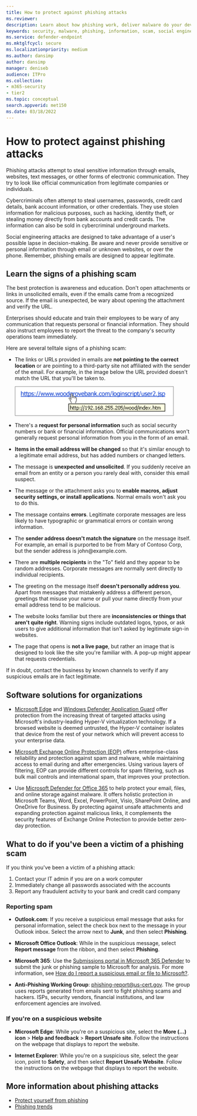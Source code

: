 ```yaml
---
title: How to protect against phishing attacks
ms.reviewer: 
description: Learn about how phishing work, deliver malware do your devices, and  what you can do to protect yourself.
keywords: security, malware, phishing, information, scam, social engineering, bait, lure, protection, trends, targeted attack
ms.service: defender-endpoint
ms.mktglfcycl: secure
ms.localizationpriority: medium
ms.author: dansimp
author: dansimp
manager: deniseb
audience: ITPro
ms.collection: 
- m365-security
- tier2
ms.topic: conceptual
search.appverid: met150
ms.date: 03/18/2022
---
```


# How to protect against phishing attacks

Phishing attacks attempt to steal sensitive information through emails, websites, text messages, or other forms of electronic communication. They try to look like official communication from legitimate companies or individuals.

Cybercriminals often attempt to steal usernames, passwords, credit card details, bank account information, or other credentials. They use stolen information for malicious purposes, such as hacking, identity theft, or stealing money directly from bank accounts and credit cards. The information can also be sold in cybercriminal underground markets.

Social engineering attacks are designed to take advantage of a user's possible lapse in decision-making. Be aware and never provide sensitive or personal information through email or unknown websites, or over the phone. Remember, phishing emails are designed to appear legitimate.

## Learn the signs of a phishing scam

The best protection is awareness and education. Don't open attachments or links in unsolicited emails, even if the emails came from a recognized source. If the email is unexpected, be wary about opening the attachment and verify the URL.

Enterprises should educate and train their employees to be wary of any communication that requests personal or financial information. They should also instruct employees to report the threat to the company's security operations team immediately.

Here are several telltale signs of a phishing scam:

- The links or URLs provided in emails are **not pointing to the correct location** or are pointing to a third-party site not affiliated with the sender of the email. For example, in the image below the URL provided doesn't match the URL that you'll be taken to.

    ![example of hovering over a url.](/defender/media/security-intelligence-images/url-hover.png)

- There's a **request for personal information** such as social security numbers or bank or financial information. Official communications won't generally request personal information from you in the form of an email.

- **Items in the email address will be changed** so that it's similar enough to a legitimate email address, but has added numbers or changed letters.

- The message is **unexpected and unsolicited**. If you suddenly receive an email from an entity or a person you rarely deal with, consider this email suspect.

- The message or the attachment asks you to **enable macros, adjust security settings, or install applications**. Normal emails won't ask you to do this.

- The message contains **errors**. Legitimate corporate messages are less likely to have typographic or grammatical errors or contain wrong information.

- The **sender address doesn't match the signature** on the message itself. For example, an email is purported to be from Mary of Contoso Corp, but the sender address is john<span></span>@example.com.

- There are **multiple recipients** in the "To" field and they appear to be random addresses. Corporate messages are normally sent directly to individual recipients.

- The greeting on the message itself **doesn't personally address you**. Apart from messages that mistakenly address a different person, greetings that misuse your name or pull your name directly from your email address tend to be malicious.

- The website looks familiar but there are **inconsistencies or things that aren't quite right**. Warning signs include outdated logos, typos, or ask users to give additional information that isn't asked by legitimate sign-in websites.

- The page that opens is **not a live page**, but rather an image that is designed to look like the site you're familiar with. A pop-up might appear that requests credentials.

If in doubt, contact the business by known channels to verify if any suspicious emails are in fact legitimate.

## Software solutions for organizations

- [Microsoft Edge](/microsoft-edge/deploy/index) and [Windows Defender Application Guard](/windows/security/threat-protection/microsoft-defender-application-guard/md-app-guard-overview) offer protection from the increasing threat of targeted attacks using Microsoft's industry-leading Hyper-V virtualization technology. If a browsed website is deemed untrusted, the Hyper-V container isolates that device from the rest of your network which will prevent access to your enterprise data.

- [Microsoft Exchange Online Protection (EOP)](https://products.office.com/exchange/exchange-email-security-spam-protection) offers enterprise-class reliability and protection against spam and malware, while maintaining access to email during and after emergencies.  Using various layers of filtering, EOP can provide different controls for spam filtering, such as bulk mail controls and international spam, that improves your protection.

- Use [Microsoft Defender for Office 365](https://products.office.com/exchange/online-email-threat-protection?ocid=cx-blog-mmpc) to help protect your email, files, and online storage against malware. It offers holistic protection in Microsoft Teams, Word, Excel, PowerPoint, Visio, SharePoint Online, and OneDrive for Business. By protecting against unsafe attachments and expanding protection against malicious links, it complements the security features of Exchange Online Protection to provide better zero-day protection.

## What to do if you've been a victim of a phishing scam

If you think you've been a victim of a phishing attack:

1. Contact your IT admin if you are on a work computer
2. Immediately change all passwords associated with the accounts
3. Report any fraudulent activity to your bank and credit card company

### Reporting spam

- **Outlook.com**: If you receive a suspicious email message that asks for personal information, select the check box next to the message in your Outlook inbox. Select the arrow next to **Junk**, and then select **Phishing**.

- **Microsoft Office Outlook**: While in the suspicious message, select **Report message** from the ribbon, and then select **Phishing**.

- **Microsoft 365**: Use the [Submissions portal in Microsoft 365 Defender](/microsoft-365/security/office-365-security//submissions-admin) to submit the junk or phishing sample to Microsoft for analysis. For more information, see [How do I report a suspicious email or file to Microsoft?](/microsoft-365/security/office-365-security/submissions-report-messages-files-to-microsoft).

- **Anti-Phishing Working Group**: phishing-report@us-cert.gov. The group uses reports generated from emails sent to fight phishing scams and hackers. ISPs, security vendors, financial institutions, and law enforcement agencies are involved.

### If you're on a suspicious website

- **Microsoft Edge**: While you're on a suspicious site, select the **More (...) icon** > **Help and feedback** > **Report Unsafe site**. Follow the instructions on the webpage that displays to report the website.

- **Internet Explorer**: While you're on a suspicious site, select the gear icon, point to **Safety**, and then select **Report Unsafe Website**. Follow the instructions on the webpage that displays to report the website.

## More information about phishing attacks

- [Protect yourself from phishing](https://support.microsoft.com/help/4033787/windows-protect-yourself-from-phishing)
- [Phishing trends](phishing-trends.md)
